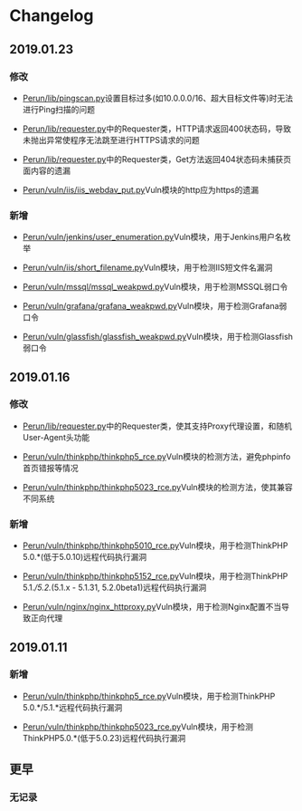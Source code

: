 # Changelog

## 2019.01.23

### 修改

- [Perun/lib/pingscan.py](https://github.com/WyAtu/Perun/blob/master/lib/pingscan.py)设置目标过多(如10.0.0.0/16、超大目标文件等)时无法进行Ping扫描的问题

- [Perun/lib/requester.py](https://github.com/WyAtu/Perun/blob/master/lib/requester.py)中的Requester类，HTTP请求返回400状态码，导致未抛出异常使程序无法跳至进行HTTPS请求的问题

- [Perun/lib/requester.py](https://github.com/WyAtu/Perun/blob/master/lib/requester.py)中的Requester类，Get方法返回404状态码未捕获页面内容的遗漏

- [Perun/vuln/iis/iis_webdav_put.py](https://github.com/WyAtu/Perun/blob/master/vuln/iis/iis_webdav_put.py)Vuln模块的http应为https的遗漏

### 新增

- [Perun/vuln/jenkins/user_enumeration.py](https://github.com/WyAtu/Perun/blob/master/vuln/jenkins/user_enumeration.py)Vuln模块，用于Jenkins用户名枚举

- [Perun/vuln/iis/short_filename.py](https://github.com/WyAtu/Perun/blob/master/vuln/iis/short_filename.py)Vuln模块，用于检测IIS短文件名漏洞

- [Perun/vuln/mssql/mssql_weakpwd.py](https://github.com/WyAtu/Perun/blob/master/vuln/mssql/mssql_weakpwd.py)Vuln模块，用于检测MSSQL弱口令

- [Perun/vuln/grafana/grafana_weakpwd.py](https://github.com/WyAtu/Perun/blob/master/vuln/grafana/grafana_weakpwd.py)Vuln模块，用于检测Grafana弱口令

- [Perun/vuln/glassfish/glassfish_weakpwd.py](https://github.com/WyAtu/Perun/blob/master/vuln/glassfish/glassfish_weakpwd.py)Vuln模块，用于检测Glassfish弱口令

## 2019.01.16

### 修改

- [Perun/lib/requester.py](https://github.com/WyAtu/Perun/blob/master/lib/requester.py)中的Requester类，使其支持Proxy代理设置，和随机User-Agent头功能

- [Perun/vuln/thinkphp/thinkphp5_rce.py](https://github.com/WyAtu/Perun/blob/master/vuln/thinkphp/thinkphp5_rce.py)Vuln模块的检测方法，避免phpinfo首页错报等情况

- [Perun/vuln/thinkphp/thinkphp5023_rce.py](https://github.com/WyAtu/Perun/blob/master/vuln/thinkphp/thinkphp5023_rce.py)Vuln模块的检测方法，使其兼容不同系统

### 新增

- [Perun/vuln/thinkphp/thinkphp5010_rce.py](https://github.com/WyAtu/Perun/blob/master/vuln/thinkphp/thinkphp5010_rce.py)Vuln模块，用于检测ThinkPHP 5.0.\*(低于5.0.10)远程代码执行漏洞

- [Perun/vuln/thinkphp/thinkphp5152_rce.py](https://github.com/WyAtu/Perun/blob/master/vuln/thinkphp/thinkphp5010_rce.py)Vuln模块，用于检测ThinkPHP 5.1.*/5.2.*(5.1.x - 5.1.31, 5.2.0beta1)远程代码执行漏洞

- [Perun/vuln/nginx/nginx_httproxy.py](https://github.com/WyAtu/Perun/blob/master/vuln/nginx/nginx_httproxy.py)Vuln模块，用于检测Nginx配置不当导致正向代理

## 2019.01.11

### 新增

- [Perun/vuln/thinkphp/thinkphp5_rce.py](https://github.com/WyAtu/Perun/blob/master/vuln/thinkphp/thinkphp5_rce.py)Vuln模块，用于检测ThinkPHP 5.0.\*/5.1.\*远程代码执行漏洞

- [Perun/vuln/thinkphp/thinkphp5023_rce.py](https://github.com/WyAtu/Perun/blob/master/vuln/thinkphp/thinkphp5023_rce.py)Vuln模块，用于检测ThinkPHP5.0.\*(低于5.0.23)远程代码执行漏洞

## 更早

### 无记录
